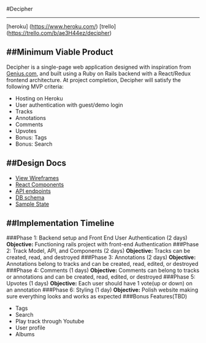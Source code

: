 #Decipher

---
[heroku] (https://www.heroku.com/)
[trello] (https://trello.com/b/ae3H44ez/decipher)

##Minimum Viable Product
---
Decipher is a single-page web application designed with inspiration from [Genius.com](http://genius.com), and built using a Ruby on Rails backend with a React/Redux frontend architecture. At project completion, Decipher will satisfy the following MVP criteria:  
  * Hosting on Heroku
  * User authentication with guest/demo login
  * Tracks
  * Annotations
  * Comments
  * Upvotes
  * Bonus: Tags
  * Bonus: Search

##Design Docs
---
  * [View Wireframes](wireframes)
  * [React Components](react_components.md)
  * [API endpoints](api_endpoints.md)
  * [DB schema](schema.md)
  * [Sample State](sample_state.md)

##Implementation Timeline
---
###Phase 1: Backend setup and Front End User Authentication (2 days)
**Objective:** Functioning rails project with front-end Authentication
###Phase 2: Track Model, API, and Components (2 days)
**Objective:** Tracks can be created, read, and destroyed
###Phase 3: Annotations (2 days)
**Objective:** Annotations belong to tracks and can be created, read, edited, or destroyed
###Phase 4: Comments (1 days)
**Objective:** Comments can belong to tracks or annotations and can be created, read, edited, or destroyed
###Phase 5: Upvotes (1 days)
**Objective:** Each user should have 1 vote(up or down) on an annotation
###Phase 6: Styling (1 day)
**Objective:** Polish website making sure everything looks and works as expected
###Bonus Features(TBD)
  - Tags
  - Search
  - Play track through Youtube
  - User profile
  - Albums
